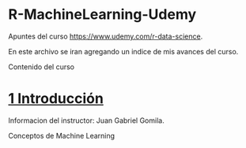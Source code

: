 # R-MachineLearning-Udemy
Apuntes del curso https://www.udemy.com/r-data-science.

En este archivo se iran agregando un indice de mis avances del curso. 


Contenido del curso

# [**1 Introducción**](https://github.com/Oxxkar/R-MachineLearning-Udemy/blob/master/1_Introduccion.txt)

Informacion del instructor: Juan Gabriel Gomila.

Conceptos de Machine Learning


